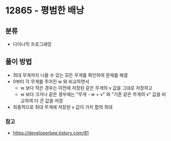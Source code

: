 # 12865 - 평범한 배낭

## 분류
- 다이나믹 프로그래밍

## 풀이 방법
- 최대 무게까지 나올 수 있는 모든 무게를 확인하여 문제를 해결
- 0부터 각 무게를 주어진 w 와 비교하면서 
	- w 보다 작은 경우는 이전에 저장된 같은 무게의 v 값을 그대로 저장하고
	- w 보다 크거나 같은 경우에는 "무게 - w + v" 와 "기존 같은 무게의 v" 값을 비교하여 더 큰 값을 저장
- 최종적으로 최대 무게에 저장된 v 값이 가치 합의 최대

### 참고
- https://developerbee.tistory.com/81
